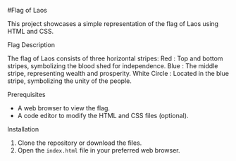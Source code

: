 #Flag of Laos

This project showcases a simple representation of the flag of Laos using HTML and CSS.

Flag Description

The flag of Laos consists of three horizontal stripes:
Red : Top and bottom stripes, symbolizing the blood shed for independence.
Blue : The middle stripe, representing wealth and prosperity.
White Circle : Located in the blue stripe, symbolizing the unity of the people.



 Prerequisites

- A web browser to view the flag.
- A code editor to modify the HTML and CSS files (optional).

Installation

1. Clone the repository or download the files.
2. Open the `index.html` file in your preferred web browser.



